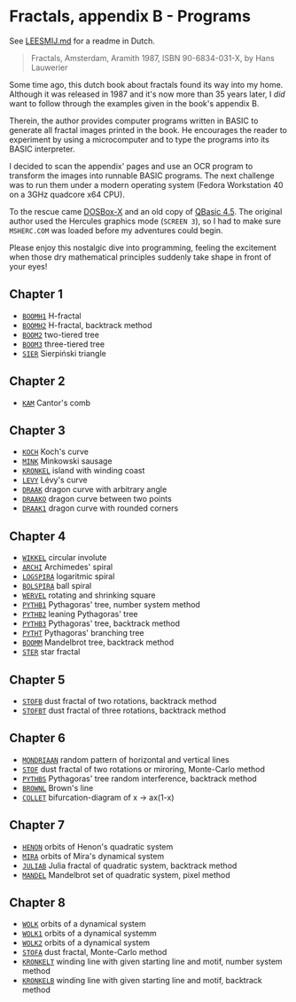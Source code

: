 # Fractals, appendix B - Programs

See [LEESMIJ.md](LEESMIJ.md) for a readme in Dutch.

> Fractals, Amsterdam, Aramith 1987, ISBN 90-6834-031-X, by Hans Lauwerier

Some time ago, this dutch book about fractals found its way into my home.
Although it was released in 1987 and it's now more than 35 years later, I
*did* want to follow through the examples given in the book's appendix B.

Therein, the author provides computer programs written in BASIC to generate all
fractal images printed in the book. He encourages the reader to experiment by
using a microcomputer and to type the programs into its BASIC interpreter.

I decided to scan the appendix' pages and use an OCR program to transform the
images into runnable BASIC programs. The next challenge was to run them under a
modern operating system (Fedora Workstation 40 on a 3GHz quadcore x64 CPU).

To the rescue came [DOSBox-X][451] and an old copy of [QBasic 4.5][533]. The
original author used the Hercules graphics mode (`SCREEN 3`), so I had to make
sure `MSHERC.COM` was loaded before my adventures could begin.

Please enjoy this nostalgic dive into programming, feeling the excitement when
those dry mathematical principles suddenly take shape in front of your eyes!

## Chapter 1

- [`BOOMH1`](src/BOOMH1.bas) H-fractal
- [`BOOMH2`](src/BOOMH2.bas) H-fractal, backtrack method
- [`BOOM2`](src/BOOM2.bas) two-tiered tree
- [`BOOM3`](src/BOOM3.bas) three-tiered tree
- [`SIER`](src/SIER.bas) Sierpiński triangle

## Chapter 2

- [`KAM`](src/KAM.bas) Cantor's comb

## Chapter 3

- [`KOCH`](src/KOCH.bas) Koch's curve
- [`MINK`](src/MINK.bas) Minkowski sausage
- [`KRONKEL`](src/KRONKEL.bas) island with winding coast
- [`LEVY`](src/LEVY.bas) Lévy's curve
- [`DRAAK`](src/DRAAK.bas) dragon curve with arbitrary angle
- [`DRAAKO`](src/DRAAKO.bas) dragon curve between two points
- [`DRAAK1`](src/DRAAK1.bas) dragon curve with rounded corners

## Chapter 4

- [`WIKKEL`](src/WIKKEL.bas) circular involute
- [`ARCHI`](src/ARCHI.bas) Archimedes' spiral
- [`LOGSPIRA`](src/LOGSPIRA.bas) logaritmic spiral
- [`BOLSPIRA`](src/BOLSPIRA.bas) ball spiral
- [`WERVEL`](src/WERVEL.bas) rotating and shrinking square
- [`PYTHB1`](src/PYTHB1.bas) Pythagoras' tree, number system method
- [`PYTHB2`](src/PYTHB2.bas) leaning Pythagoras' tree
- [`PYTHB3`](src/PYTHB3.bas) Pythagoras' tree, backtrack method
- [`PYTHT`](src/PYTHT.bas) Pythagoras' branching tree
- [`BOOMM`](src/BOOMM.bas) Mandelbrot tree, backtrack method
- [`STER`](src/STER.bas) star fractal

## Chapter 5

- [`STOFB`](src/STOFB.bas) dust fractal of two rotations, backtrack method
- [`STOFBT`](src/STOFBT.bas) dust fractal of three rotations, backtrack method

## Chapter 6

- [`MONDRIAAN`](src/MONDRIAAN.bas) random pattern of horizontal and vertical lines
- [`STOF`](src/STOF.bas) dust fractal of two rotations or miroring, Monte-Carlo method
- [`PYTHBS`](src/PYTHBS.bas) Pythagoras' tree random interference, backtrack method
- [`BROWNL`](src/BROWNL.bas) Brown's line
- [`COLLET`](src/COLLET.bas) bifurcation-diagram of x -> ax(1-x)

## Chapter 7

- [`HENON`](src/HENON.bas) orbits of Henon's quadratic system
- [`MIRA`](src/MIRA.bas) orbits of Mira's dynamical system
- [`JULIAB`](src/JULIAB.bas) Julia fractal of quadratic system, backtrack method
- [`MANDEL`](src/MANDEL.bas) Mandelbrot set of quadratic system, pixel method

## Chapter 8

- [`WOLK`](src/WOLK.bas) orbits of a dynamical system
- [`WOLK1`](src/WOLK1.bas) orbits of a dynamical systemm
- [`WOLK2`](src/WOLK2.bas) orbits of a dynamical system
- [`STOFA`](src/STOFA.bas) dust fractal, Monte-Carlo method
- [`KRONKELT`](src/KRONKELT.bas) winding line with given starting line and motif, number system method
- [`KRONKELB`](src/KRONKELB.bas) winding line with given starting line and motif, backtrack method

[451]: https://dosbox-x.com/
[533]: https://winworldpc.com/product/quickbasic/45
